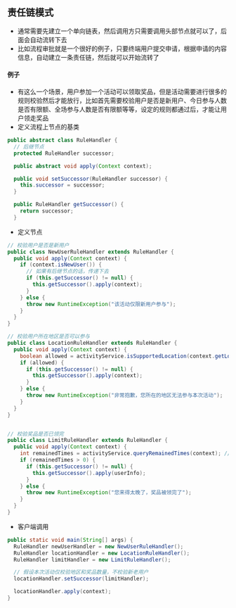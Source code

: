 ## 责任链模式

- 通常需要先建立一个单向链表，然后调用方只需要调用头部节点就可以了，后面会自动流转下去
- 比如流程审批就是一个很好的例子，只要终端用户提交申请，根据申请的内容信息，自动建立一条责任链，然后就可以开始流转了



#### 例子

- 有这么一个场景，用户参加一个活动可以领取奖品，但是活动需要进行很多的规则校验然后才能放行，比如首先需要校验用户是否是新用户、今日参与人数是否有限额、全场参与人数是否有限额等等，设定的规则都通过后，才能让用户领走奖品
- 定义流程上节点的基类

```java
public abstract class RuleHandler {
  // 后继节点
  protected RuleHandler successor;

  public abstract void apply(Context context);

  public void setSuccessor(RuleHandler successor) {
    this.successor = successor;
  }

  public RuleHandler getSuccessor() {
    return successor;
  }
```

- 定义节点

```java
// 校验用户是否是新用户
public class NewUserRuleHandler extends RuleHandler {
  public void apply(Context context) {
    if (context.isNewUser()) {
      // 如果有后继节点的话，传递下去
      if (this.getSuccessor() != null) {
        this.getSuccessor().apply(context);
      }
    } else {
      throw new RuntimeException("该活动仅限新用户参与");
    }
  }
}

// 校验用户所在地区是否可以参与
public class LocationRuleHandler extends RuleHandler {
  public void apply(Context context) {
    boolean allowed = activityService.isSupportedLocation(context.getLocation);
    if (allowed) {
      if (this.getSuccessor() != null) {
        this.getSuccessor().apply(context);
      }
    } else {
      throw new RuntimeException("非常抱歉，您所在的地区无法参与本次活动");
    }
  }
}


// 校验奖品是否已领完
public class LimitRuleHandler extends RuleHandler {
  public void apply(Context context) {
    int remainedTimes = activityService.queryRemainedTimes(context); // 查询剩余奖品
    if (remainedTimes > 0) {
      if (this.getSuccessor() != null) {
        this.getSuccessor().apply(userInfo);
      }
    } else {
      throw new RuntimeException("您来得太晚了，奖品被领完了");
    }
  }
}
```

- 客户端调用

```java
public static void main(String[] args) {
  RuleHandler newUserHandler = new NewUserRuleHandler();
  RuleHandler locationHandler = new LocationRuleHandler();
  RuleHandler limitHandler = new LimitRuleHandler();

  // 假设本次活动仅校验地区和奖品数量，不校验新老用户
  locationHandler.setSuccessor(limitHandler);

  locationHandler.apply(context);
}
```

